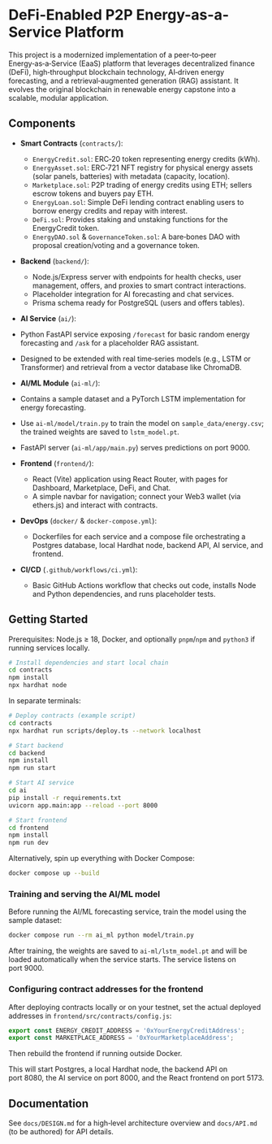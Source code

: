 # DeFi-Enabled P2P Energy-as-a-Service Platform

This project is a modernized implementation of a peer‑to‑peer Energy‑as‑a‑Service (EaaS) platform that leverages decentralized finance (DeFi), high‑throughput blockchain technology, AI‑driven energy forecasting, and a retrieval‑augmented generation (RAG) assistant. It evolves the original blockchain in renewable energy capstone into a scalable, modular application.

## Components

- **Smart Contracts** (`contracts/`):
  - `EnergyCredit.sol`: ERC‑20 token representing energy credits (kWh).
  - `EnergyAsset.sol`: ERC‑721 NFT registry for physical energy assets (solar panels, batteries) with metadata (capacity, location).
  - `Marketplace.sol`: P2P trading of energy credits using ETH; sellers escrow tokens and buyers pay ETH.
  - `EnergyLoan.sol`: Simple DeFi lending contract enabling users to borrow energy credits and repay with interest.
  - `DeFi.sol`: Provides staking and unstaking functions for the EnergyCredit token.
  - `EnergyDAO.sol` & `GovernanceToken.sol`: A bare‑bones DAO with proposal creation/voting and a governance token.

- **Backend** (`backend/`):
  - Node.js/Express server with endpoints for health checks, user management, offers, and proxies to smart contract interactions.
  - Placeholder integration for AI forecasting and chat services.
  - Prisma schema ready for PostgreSQL (users and offers tables).

 - **AI Service** (`ai/`):
  - Python FastAPI service exposing `/forecast` for basic random energy forecasting and `/ask` for a placeholder RAG assistant.
  - Designed to be extended with real time‑series models (e.g., LSTM or Transformer) and retrieval from a vector database like ChromaDB.

 - **AI/ML Module** (`ai-ml/`):
  - Contains a sample dataset and a PyTorch LSTM implementation for energy forecasting.
  - Use `ai-ml/model/train.py` to train the model on `sample_data/energy.csv`; the trained weights are saved to `lstm_model.pt`.
  - FastAPI server (`ai-ml/app/main.py`) serves predictions on port 9000.

- **Frontend** (`frontend/`):
  - React (Vite) application using React Router, with pages for Dashboard, Marketplace, DeFi, and Chat.
  - A simple navbar for navigation; connect your Web3 wallet (via ethers.js) and interact with contracts.

- **DevOps** (`docker/` & `docker-compose.yml`):
  - Dockerfiles for each service and a compose file orchestrating a Postgres database, local Hardhat node, backend API, AI service, and frontend.

- **CI/CD** (`.github/workflows/ci.yml`):
  - Basic GitHub Actions workflow that checks out code, installs Node and Python dependencies, and runs placeholder tests.

## Getting Started

Prerequisites: Node.js ≥ 18, Docker, and optionally `pnpm`/`npm` and `python3` if running services locally.

```bash
# Install dependencies and start local chain
cd contracts
npm install
npx hardhat node
```

In separate terminals:

```bash
# Deploy contracts (example script)
cd contracts
npx hardhat run scripts/deploy.ts --network localhost

# Start backend
cd backend
npm install
npm run start

# Start AI service
cd ai
pip install -r requirements.txt
uvicorn app.main:app --reload --port 8000

# Start frontend
cd frontend
npm install
npm run dev
```

Alternatively, spin up everything with Docker Compose:

```bash
docker compose up --build
```

### Training and serving the AI/ML model

Before running the AI/ML forecasting service, train the model using the sample dataset:

```bash
docker compose run --rm ai_ml python model/train.py
```

After training, the weights are saved to `ai-ml/lstm_model.pt` and will be loaded automatically when the service starts. The service listens on port 9000.

### Configuring contract addresses for the frontend

After deploying contracts locally or on your testnet, set the actual deployed addresses in `frontend/src/contracts/config.js`:

```js
export const ENERGY_CREDIT_ADDRESS = '0xYourEnergyCreditAddress';
export const MARKETPLACE_ADDRESS = '0xYourMarketplaceAddress';
```

Then rebuild the frontend if running outside Docker.

This will start Postgres, a local Hardhat node, the backend API on port 8080, the AI service on port 8000, and the React frontend on port 5173.

## Documentation

See `docs/DESIGN.md` for a high‑level architecture overview and `docs/API.md` (to be authored) for API details.
